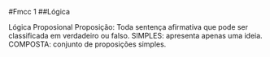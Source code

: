 #Fmcc 1
##Lógica




Lógica Proposional
Proposição:
    Toda sentença afirmativa que pode ser classificada em verdadeiro ou falso.
        SIMPLES: apresenta apenas uma ideia.
        COMPOSTA: conjunto de proposições simples.

